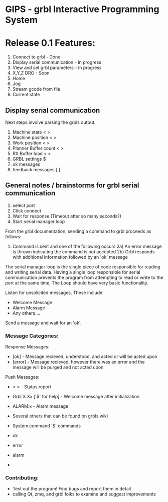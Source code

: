 # GIPS - grbl Interactive Programming System



# Release 0.1 Features:
1) Connect to grbl - Done
2) Display serial communication - In progress
3) View and set grbl parameters - In progress
4) X,Y,Z DRO - Soon
5) Home
6) Jog
7) Stream gcode from file
8) Current state

## Display serial communication
Next steps involve parsing the grbls output.
1) Machine state < >
2) Machine position < >
3) Work position < >
4) Planner Buffer count < >
5) RX Buffer load < >
6) GRBL settings $
7) ok messages 
8) feedback messages [ ]


## General notes / brainstorms for grbl serial communication

1) select port
2) Click connect
3) Wait for response (Timeout after so many seconds?)
4) Start serial manager loop

From the grbl documentation, sending a command to grbl proceeds as follows:

1)  Command is sent and one of the following occurs
2a) An error message is thrown indicating the command is not accepted
2b) Grbl responds with additional information followed by an 'ok' message

The serial manager loop is the single piece of code responsible for reading and writing serial data. Having a single
loop responsible for serial communication prevents the program from attempting to read or write to the port at the same time.
The Loop should have very basic functionality.

Listen for unsolicited messages. These include:
- Welcome Message
- Alarm Message
- Any others....

Send a message and wait for an 'ok'.

### Message Categories:

Response Messages:
- [ok] - Message recieved, understood, and acted or will be acted upon
- [error] - Message recieved, however there was an error and the message will be purged and not acted upon

Push Messages:
- < > - Status report
- Grbl X.Xx ['$' for help] - Welcome message after initialization
- ALARM:x - Alarm message
- Several others that can be found on grbls wiki



- System command '$' commands
- ok
- error
- alarm
- 


### Contributing:

- Test out the program! Find bugs and report them in detail
- calling Qt, zmq, and grbl folks to examine and suggest improvements







